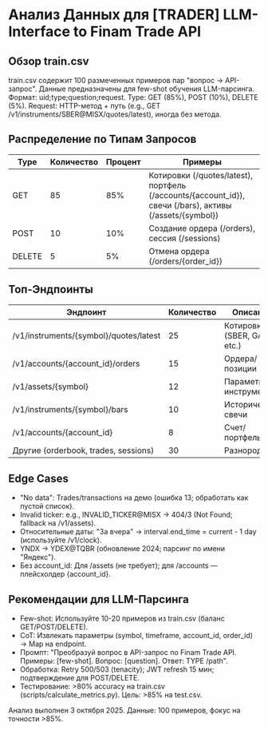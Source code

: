 # Анализ Данных для [TRADER] LLM-Interface to Finam Trade API

## Обзор train.csv
train.csv содержит 100 размеченных примеров пар "вопрос → API-запрос". Данные предназначены для few-shot обучения LLM-парсинга. Формат: uid;type;question;request. Type: GET (85%), POST (10%), DELETE (5%). Request: HTTP-метод + путь (e.g., GET /v1/instruments/SBER@MISX/quotes/latest), иногда без метода.

## Распределение по Типам Запросов
| Type   | Количество | Процент | Примеры |
|--------|------------|---------|---------|
| GET    | 85         | 85%     | Котировки (/quotes/latest), портфель (/accounts/{account_id}), свечи (/bars), активы (/assets/{symbol}) |
| POST   | 10         | 10%     | Создание ордера (/orders), сессия (/sessions) |
| DELETE | 5          | 5%      | Отмена ордера (/orders/{order_id}) |

## Топ-Эндпоинты
| Эндпоинт | Количество | Описание |
|----------|------------|----------|
| /v1/instruments/{symbol}/quotes/latest | 25 | Котировки (SBER, GAZP, etc.) |
| /v1/accounts/{account_id}/orders | 15 | Ордера/позиции |
| /v1/assets/{symbol} | 12 | Параметры инструментов |
| /v1/instruments/{symbol}/bars | 10 | Исторические свечи |
| /v1/accounts/{account_id} | 8 | Счет/портфель |
| Другие (orderbook, trades, sessions) | 30 | Разнородные |

## Edge Cases
- "No data": Trades/transactions на демо (ошибка 13; обработать как пустой список).
- Invalid ticker: e.g., INVALID_TICKER@MISX → 404/3 (Not Found; fallback на /v1/assets).
- Относительные даты: "За вчера" → interval.end_time = current - 1 day (используйте /v1/clock).
- YNDX → YDEX@TQBR (обновление 2024; парсинг по имени "Яндекс").
- Без account_id: Для /assets (не требует); для /accounts — плейсхолдер {account_id}.

## Рекомендации для LLM-Парсинга
- Few-shot: Используйте 10-20 примеров из train.csv (баланс GET/POST/DELETE).
- CoT: Извлекать параметры (symbol, timeframe, account_id, order_id) → Map на endpoint.
- Промпт: "Преобразуй вопрос в API-запрос по Finam Trade API. Примеры: [few-shot]. Вопрос: [question]. Ответ: TYPE /path".
- Обработка: Retry 500/503 (tenacity); JWT refresh 15 мин; подтверждение для POST/DELETE.
- Тестирование: >80% accuracy на train.csv (scripts/calculate_metrics.py). Цель: >85% на test.csv.

Анализ выполнен 3 октября 2025. Данные: 100 примеров, фокус на точности >85%.
